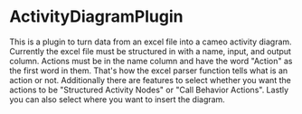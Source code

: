# ActivityDiagramPlugin

This is a plugin to turn data from an excel file into a cameo activity diagram. Currently the excel file must be structured in with a name, input, and output column. Actions must be in the name column and have the word "Action" as the first word in them. That's how the excel parser function tells what is an action or not. Additionally there are features to select whether you want the actions to be "Structured Activity Nodes" or "Call Behavior Actions". Lastly you can also select where you want to insert the diagram.
